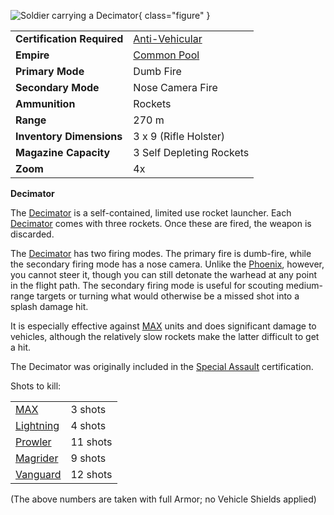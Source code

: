 ![ Soldier carrying
a Decimator](../images/PSScreenShot0246.jpg){ class="figure"
}

|                            |                                                       |
| -------------------------- | ----------------------------------------------------- |
| **Certification Required** | [Anti-Vehicular](../certifications/Anti-Vehicular.md) |
| **Empire**                 | [Common Pool](../terminology/Common_Pool.md)          |
| **Primary Mode**           | Dumb Fire                                             |
| **Secondary Mode**         | Nose Camera Fire                                      |
| **Ammunition**             | Rockets                                               |
| **Range**                  | 270 m                                                 |
| **Inventory Dimensions**   | 3 x 9 (Rifle Holster)                                 |
| **Magazine Capacity**      | 3 Self Depleting Rockets                              |
| **Zoom**                   | 4x                                                    |

**Decimator**

The [Decimator](Decimator.md) is a self-contained, limited use rocket launcher.
Each [Decimator](Decimator.md) comes with three rockets. Once these are fired,
the weapon is discarded.

The [Decimator](Decimator.md) has two firing modes. The primary fire is
dumb-fire, while the secondary firing mode has a nose camera. Unlike the
[Phoenix](Phoenix.md), however, you cannot steer it, though you can still
detonate the warhead at any point in the flight path. The secondary firing mode
is useful for scouting medium-range targets or turning what would otherwise be a
missed shot into a splash damage hit.

It is especially effective against
[MAX](../armor/Mechanized_Assault_Exo-Suit.md) units and does significant damage
to vehicles, although the relatively slow rockets make the latter difficult to
get a hit.

The Decimator was originally included in the
[Special Assault](../certifications/Special_Assault.md) certification.

Shots to kill:

|                                                |          |
| ---------------------------------------------- | -------- |
| [MAX](../armor/Mechanized_Assault_Exo-Suit.md) | 3 shots  |
| [Lightning](../vehicles/Lightning.md)          | 4 shots  |
| [Prowler](../vehicles/Prowler.md)              | 11 shots |
| [Magrider](../vehicles/Magrider.md)            | 9 shots  |
| [Vanguard](../vehicles/Vanguard.md)            | 12 shots |

(The above numbers are taken with full Armor; no Vehicle Shields applied)
